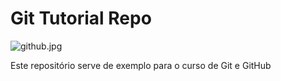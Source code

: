 # Git Tutorial Repo

![github.jpg](GitHub)

Este repositório serve de exemplo para o curso de Git e GitHub
